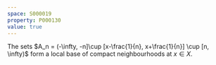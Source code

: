 ```yaml
---
space: S000019
property: P000130
value: true
---
```


The sets $A_n = (-\infty, -n]\cup [x-\frac{1}{n}, x+\frac{1}{n}] \cup [n, \infty)$ form a local base of compact neighbourhoods at $x\in X$.

